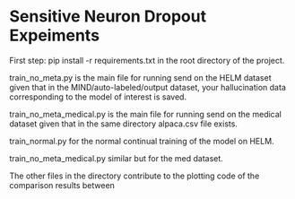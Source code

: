 # Sensitive Neuron Dropout Expeiments

First step: pip install -r requirements.txt in the root directory of the project.

train_no_meta.py is the main file for running send on the HELM dataset given that in the MIND/auto-labeled/output dataset, your hallucination data corresponding to the model of interest is saved.

train_no_meta_medical.py is the main file for running send on the medical dataset given that in the same directory alpaca.csv file exists.

train_normal.py for the normal continual training of the model on HELM.

train_no_meta_medical.py similar but for the med dataset.

The other files in the directory contribute to the plotting code of the comparison results between 